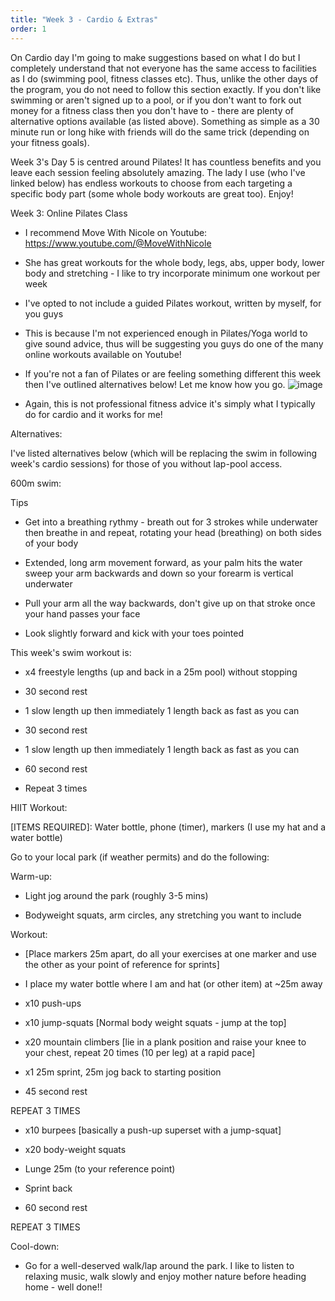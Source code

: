 ```yaml
---
title: "Week 3 - Cardio & Extras"
order: 1
---
```

On Cardio day I'm going to make suggestions based on what I do but I completely understand that not everyone has the same access to facilities as I do (swimming pool, fitness classes etc). Thus, unlike the other days of the program, you do not need to follow this section exactly. If you don't like swimming or aren't signed up to a pool, or if you don't want to fork out money for a fitness class then you don't have to - there are plenty of alternative options available (as listed above). Something as simple as a 30 minute run or long hike with friends will do the same trick (depending on your fitness goals). 

Week 3's Day 5 is centred around Pilates! It has countless benefits and you leave each session feeling absolutely amazing. The lady I use (who I've linked below) has endless workouts to choose from each targeting a specific body part (some whole body workouts are great too). Enjoy!

Week 3: Online Pilates Class

- I recommend Move With Nicole on Youtube: https://www.youtube.com/@MoveWithNicole

- She has great workouts for the whole body, legs, abs, upper body, lower body and stretching - I like to try incorporate minimum one workout per week

- I've opted to not include a guided Pilates workout, written by myself, for you guys

- This is because I'm not experienced enough in Pilates/Yoga world to give sound advice, thus will be suggesting you guys do one of the many online workouts available on Youtube!
  
- If you're not a fan of Pilates or are feeling something different this week then I've outlined alternatives below! Let me know how you go. ![image](https://github.com/scrffy/FitnessProgram/assets/101162903/ea4c6ce0-d0ca-4db1-9fde-bfaad6a557d4)

- Again, this is not professional fitness advice it's simply what I typically do for cardio and it works for me!

Alternatives:
  
I've listed alternatives below (which will be replacing the swim in following week's cardio sessions) for those of you without lap-pool access.

600m swim:

Tips

- Get into a breathing rythmy - breath out for 3 strokes while underwater then breathe in and repeat, rotating your head (breathing) on both sides of your body
  
- Extended, long arm movement forward, as your palm hits the water sweep your arm backwards and down so your forearm is vertical underwater

- Pull your arm all the way backwards, don't give up on that stroke once your hand passes your face

- Look slightly forward and kick with your toes pointed

This week's swim workout is:

- x4 freestyle lengths (up and back in a 25m pool) without stopping

- 30 second rest

- 1 slow length up then immediately 1 length back as fast as you can

- 30 second rest

- 1 slow length up then immediately 1 length back as fast as you can

- 60 second rest

- Repeat 3 times

HIIT Workout:

[ITEMS REQUIRED]: Water bottle, phone (timer), markers (I use my hat and a water bottle)

Go to your local park (if weather permits) and do the following:

Warm-up:

- Light jog around the park (roughly 3-5 mins)

- Bodyweight squats, arm circles, any stretching you want to include

Workout:

- [Place markers 25m apart, do all your exercises at one marker and use the other as your point of reference for sprints]

- I place my water bottle where I am and hat (or other item) at ~25m away

- x10 push-ups

- x10 jump-squats [Normal body weight squats - jump at the top]

- x20 mountain climbers [lie in a plank position and raise your knee to your chest, repeat 20 times (10 per leg) at a rapid pace]

- x1 25m sprint, 25m jog back to starting position

- 45 second rest

REPEAT 3 TIMES

- x10 burpees [basically a push-up superset with a jump-squat]

- x20 body-weight squats

- Lunge 25m (to your reference point)

- Sprint back
  
- 60 second rest

REPEAT 3 TIMES

Cool-down:

- Go for a well-deserved walk/lap around the park. I like to listen to relaxing music, walk slowly and enjoy mother nature before heading home - well done!!
